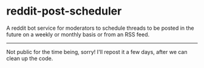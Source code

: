 reddit-post-scheduler
=====================

A reddit bot service for moderators to schedule threads to be posted in the future on a weekly or monthly basis or from an RSS feed. 

---

Not public for the time being, sorry! I'll repost it a few days, after we can clean up the code.
